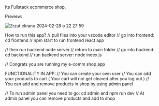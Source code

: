 Its Fullstack ecommerce shop.

Preview: 

![Zrzut ekranu 2024-02-28 o 22 27 59](https://github.com/majk-code/E-commerce-store/assets/111990774/4bf459f4-0bfb-4974-9a99-d308cf3685a4)

How to run this app? 
// pull files into your vscode editor
// go into frontend: cd frontend
// npm start to run frontend react app

// then run backend node server
// return to main folder
// go into backend: cd backend
// run backend server: node index.js

// Congrats you are running my e-comm shop app

FUNCTIONALITY IN APP: 
// You can create your own user
// You can add your products to cart ( Your cart will not get cleared after you log out )
// You can add and remove products in shop by using admin panel

// To run admin panel you need to go: cd admin and npm run dev
// At admin panel you can remove products and add to shop
